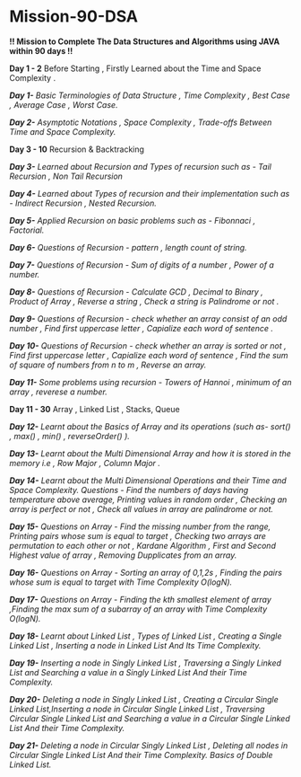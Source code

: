 # Mission-90-DSA

**!! Mission to Complete The Data Structures and Algorithms using JAVA within 90 days !!**

**Day 1 - 2**
Before Starting , Firstly Learned about the Time and Space Complexity .


_**Day 1-** Basic Terminologies of Data Structure , Time Complexity , Best Case , Average Case , Worst Case._

_**Day 2-** Asymptotic Notations , Space Complexity , Trade-offs Between Time and Space Complexity._

**Day 3 - 10**
Recursion & Backtracking

_**Day 3-** Learned about Recursion and Types of recursion such as - Tail Recursion , Non Tail Recursion_

_**Day 4-** Learned about Types of recursion and their implementation such as - Indirect Recursion , Nested Recursion._

_**Day 5-** Applied Recursion on basic problems such as - Fibonnaci , Factorial._

_**Day 6-** Questions of Recursion - pattern , length count of string._

_**Day 7-** Questions of Recursion - Sum of digits of a number , Power of a number._

_**Day 8-** Questions of Recursion - Calculate GCD , Decimal to Binary , Product of Array , Reverse a string , Check a string is Palindrome or not ._

_**Day 9-** Questions of Recursion - check whether an array consist of an odd number , Find first uppercase letter , Capialize each word of sentence ._

_**Day 10-** Questions of Recursion - check whether an array is sorted or not , Find first uppercase letter , Capialize each word of sentence , Find the sum of square  of numbers from n to m , Reverse an array._

_**Day 11-** Some problems using recursion - Towers of Hannoi , minimum of an array , reverese a number._


**Day 11 - 30**
Array , Linked List , Stacks, Queue

_**Day 12-** Learnt about the Basics of Array and its operations (such as- sort() , max() , min() , reverseOrder() )._

_**Day 13-** Learnt about the Multi Dimensional Array and how it is stored in the memory i.e , Row Major , Column Major ._

_**Day 14-** Learnt about the Multi Dimensional Operations and their Time and Space Complexity. Questions - Find the numbers of days having temperature above average, Printing values in random order , Checking an array is perfect or not , Check all values in array are palindrome or not._

_**Day 15-** Questions on Array - Find the missing number from the range, Printing pairs whose sum is equal to target , Checking two arrays are permutation to each other or not  , Kardane Algorithm , First and Second Highest value of array , Removing Dupplicates from an array._

_**Day 16-** Questions on Array - Sorting an array of 0,1,2s , Finding the pairs whose sum is equal to target with Time Complexity O(logN)._

_**Day 17-** Questions on Array - Finding the kth smallest element of array  ,Finding the max sum of a subarray of an array with Time Complexity O(logN)._

_**Day 18-** Learnt about Linked List , Types of Linked List , Creating a Single Linked List , Inserting a node in Linked List And Its Time Complexity._

_**Day 19-** Inserting a node in Singly Linked List , Traversing a Singly Linked List and Searching a value in a Singly Linked List And their Time Complexity._

_**Day 20-** Deleting a node in Singly Linked List , Creating a Circular Single Linked List,Inserting a node in Circular Single Linked List , Traversing Circular Single Linked List and Searching a value in a Circular Single Linked List And their Time Complexity._

_**Day 21-** Deleting a node in Circular Singly Linked List , Deleting all nodes in Circular Single Linked List And their Time Complexity. Basics of Double Linked List._
